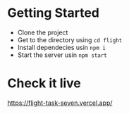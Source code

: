 # Getting Started

* Clone the project
* Get to the directory using ```cd flight```
* Install dependecies usin ```npm i```
* Start the server usin ```npm start```

# Check it live
https://flight-task-seven.vercel.app/
